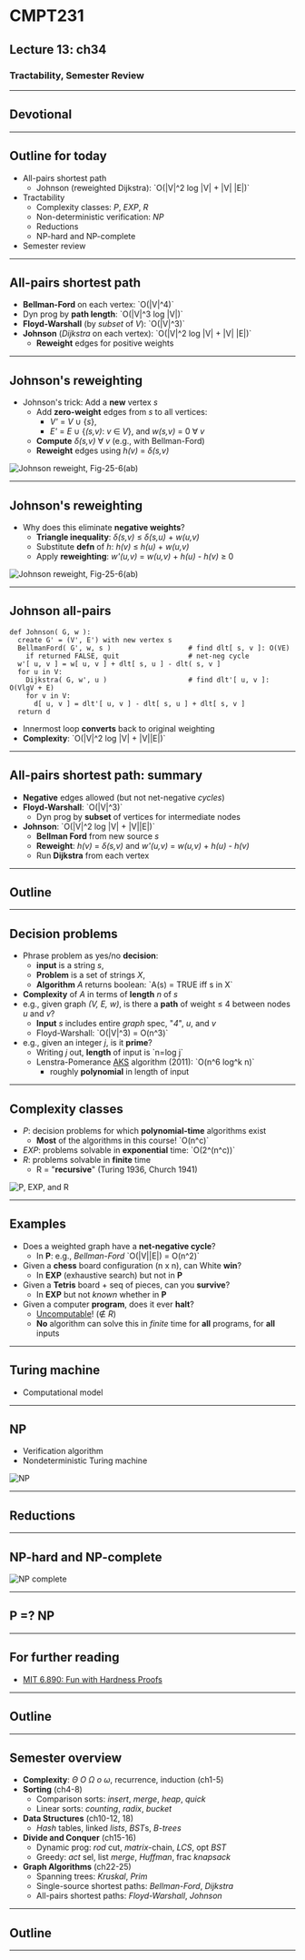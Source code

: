 # CMPT231
## Lecture 13: ch34
### Tractability, Semester Review

---
## Devotional

---
## Outline for today
+ All-pairs shortest path
  + Johnson (reweighted Dijkstra): \`O(|V|^2 log |V| + |V| |E|)\`
+ Tractability
  + Complexity classes: *P*, *EXP*, *R*
  + Non-deterministic verification: *NP*
  + Reductions
  + NP-hard and NP-complete
+ Semester review

---
## All-pairs shortest path
+ **Bellman-Ford** on each vertex: \`O(|V|^4)\`
+ Dyn prog by **path length**: \`O(|V|^3 log |V|)\`
+ **Floyd-Warshall** (by *subset* of *V*): \`O(|V|^3)\`
+ **Johnson** (*Dijkstra* on each vertex): \`O(|V|^2 log |V| + |V| |E|)\`
  + **Reweight** edges for positive weights

---
## Johnson's reweighting
+ Johnson's trick: Add a **new** vertex *s*
  + Add **zero-weight** edges from *s* to all vertices:
    + *V'* = *V* &cup; {*s*},
    + *E'* = *E* &cup; {*(s,v)*: *v* &in; *V*}, and
      *w(s,v)* = 0 &forall; *v*
  + **Compute** *&delta;(s,v)* &forall; *v* (e.g., with Bellman-Ford)
  + **Reweight** edges using *h(v)* = *&delta;(s,v)*

![Johnson reweight, Fig-25-6(ab)](static/img/Fig-25-6ab.png)

---
## Johnson's reweighting
+ Why does this eliminate **negative weights**?
  + **Triangle inequality**: *&delta;(s,v)* &le; *&delta;(s,u)* + *w(u,v)*
  + Substitute **defn** of *h*: *h(v)* &le; *h(u)* + *w(u,v)*
  + Apply **reweighting**: *w'(u,v)* = *w(u,v)* + *h(u)* - *h(v)* &ge; 0

![Johnson reweight, Fig-25-6(ab)](static/img/Fig-25-6ab.png)

---
## Johnson all-pairs
```
def Johnson( G, w ):
  create G' = (V', E') with new vertex s
  BellmanFord( G', w, s )                   # find dlt[ s, v ]: O(VE)
    if returned FALSE, quit                 # net-neg cycle
  w'[ u, v ] = w[ u, v ] + dlt[ s, u ] - dlt( s, v ]
  for u in V:
    Dijkstra( G, w', u )                    # find dlt'[ u, v ]: O(VlgV + E)
    for v in V:
      d[ u, v ] = dlt'[ u, v ] - dlt[ s, u ] + dlt[ s, v ]
  return d
```

+ Innermost loop **converts** back to original weighting
+ **Complexity**: \`O(|V|^2 log |V| + |V||E|)\`

---
## All-pairs shortest path: summary
+ **Negative** edges allowed (but not net-negative *cycles*)
+ **Floyd-Warshall**: \`O(|V|^3)\`
  + Dyn prog by **subset** of vertices for intermediate nodes
+ **Johnson**: \`O(|V|^2 log |V| + |V||E|)\`
  + **Bellman Ford** from new source *s*
  + **Reweight**: *h(v)* = *&delta;(s,v)*
    and *w'(u,v)* = *w(u,v)* + *h(u)* - *h(v)*
  + Run **Dijkstra** from each vertex

---
## Outline

---
## Decision problems
+ Phrase problem as yes/no **decision**:
  + **input** is a string *s*,
  + **Problem** is a set of strings *X*,
  + **Algorithm** *A* returns boolean: \`A(s) = TRUE iff s in X\`
+ **Complexity** of *A* in terms of **length** *n* of *s*
+ e.g., given graph *(V, E, w)*, is there a **path** of weight &le; 4
  between nodes *u* and *v*?
  + **Input** *s* includes entire *graph* spec, "*4*", *u*, and *v*
  + Floyd-Warshall: \`O(|V|^3) = O(n^3)\`
+ e.g., given an integer *j*, is it **prime**?
  + Writing *j* out, **length** of input is \`n=log j\`
  + Lenstra-Pomerance [AKS](https://en.wikipedia.org/wiki/AKS_primality_test)
    algorithm (2011): \`O(n^6 log^k n)\`
    + roughly **polynomial** in length of input

---
## Complexity classes
+ *P*: decision problems for which **polynomial-time** algorithms exist
  + **Most** of the algorithms in this course! \`O(n^c)\`
+ *EXP*: problems solvable in **exponential** time: \`O(2^(n^c))\`
+ *R*: problems solvable in **finite** time
  + R = "**recursive**" (Turing 1936, Church 1941)

![P, EXP, and R](static/img/P-EXP-R.svg)

---
## Examples
+ Does a weighted graph have a **net-negative cycle**?
  + In **P**: e.g., *Bellman-Ford* \`O(|V||E|) = O(n^2)\`
+ Given a **chess** board configuration (n x n), can White **win**?
  + In **EXP** (exhaustive search) but not in **P**
+ Given a **Tetris** board + seq of pieces, can you **survive**?
  + In **EXP** but not *known* whether in **P**
+ Given a computer **program**, does it ever **halt**?
  + [Uncomputable](https://en.wikipedia.org/wiki/Halting_problem)! (&notin; *R*)
  + **No** algorithm can solve this in *finite* time for **all** programs, for **all** inputs

---
## Turing machine
+ Computational model

---
## NP
+ Verification algorithm
+ Nondeterministic Turing machine

![NP](static/img/NP-complete.svg)

---
## Reductions

---
## NP-hard and NP-complete

![NP complete](static/img/NP-complete.svg)

---
## P =? NP

---
## For further reading
+ [MIT 6.890: Fun with Hardness Proofs](http://courses.csail.mit.edu/6.890/fall14/)

---
## Outline

---
## Semester overview
+ **Complexity**: *&Theta; O &Omega; o &omega;*, recurrence, induction
  <span class="ref">(ch1-5)</span>
+ **Sorting**  <span class="ref">(ch4-8)</span>
  + Comparison sorts: *insert*, *merge*, *heap*, *quick*
  + Linear sorts: *counting*, *radix*, *bucket*
+ **Data Structures**  <span class="ref">(ch10-12, 18)</span>
  + *Hash* tables, linked *lists*, *BST*s, *B-trees*
+ **Divide and Conquer**  <span class="ref">(ch15-16)</span>
  + Dynamic prog: *rod* cut, *matrix*-chain, *LCS*, opt *BST*
  + Greedy: *act* sel, list *merge*, *Huffman*, frac *knapsack*
+ **Graph Algorithms**  <span class="ref">(ch22-25)</span>
  + Spanning trees: *Kruskal*, *Prim*
  + Single-source shortest paths: *Bellman-Ford*, *Dijkstra*
  + All-pairs shortest paths: *Floyd-Warshall*, *Johnson*

---
## Outline

---
